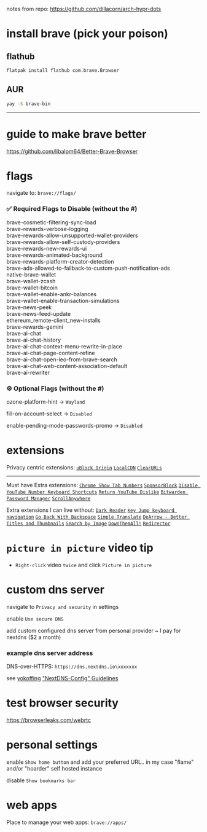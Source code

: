 notes from repo: https://github.com/dillacorn/arch-hypr-dots

# install brave (pick your poison)
## flathub
```sh
flatpak install flathub com.brave.Browser
```
## AUR
```sh
yay -S brave-bin
```
---

# guide to make brave better
https://github.com/libalpm64/Better-Brave-Browser

# flags

navigate to: `brave://flags/`

### ✅ Required Flags to Disable (without the #)

brave-cosmetic-filtering-sync-load  
brave-rewards-verbose-logging  
brave-rewards-allow-unsupported-wallet-providers  
brave-rewards-allow-self-custody-providers  
brave-rewards-new-rewards-ui  
brave-rewards-animated-background  
brave-rewards-platform-creator-detection  
brave-ads-allowed-to-fallback-to-custom-push-notification-ads  
native-brave-wallet  
brave-wallet-zcash  
brave-wallet-bitcoin  
brave-wallet-enable-ankr-balances  
brave-wallet-enable-transaction-simulations  
brave-news-peek  
brave-news-feed-update  
ethereum_remote-client_new-installs  
brave-rewards-gemini  
brave-ai-chat  
brave-ai-chat-history  
brave-ai-chat-context-menu-rewrite-in-place  
brave-ai-chat-page-content-refine  
brave-ai-chat-open-leo-from-brave-search  
brave-ai-chat-web-content-association-default  
brave-ai-rewriter

### ⚙️ Optional Flags (without the #)

ozone-platform-hint → `Wayland`

fill-on-account-select → `Disabled`

enable-pending-mode-passwords-promo → `Disabled`

# extensions

Privacy centric extensions:
[`uBlock Origin`](https://chromewebstore.google.com/detail/ublock-origin/cjpalhdlnbpafiamejdnhcphjbkeiagm)
[`LocalCDN`](https://chromewebstore.google.com/detail/localcdn/njdfdhgcmkocbgbhcioffdbicglldapd)
[`ClearURLs`](https://chromewebstore.google.com/detail/clearurls/lckanjgmijmafbedllaakclkaicjfmnk)

---
Must have Extra extensions:
[`Chrome Show Tab Numbers`](https://chromewebstore.google.com/detail/chrome-show-tab-numbers/pflnpcinjbcfefgbejjfanemlgcfjbna)
[`SponsorBlock`](https://chromewebstore.google.com/detail/sponsorblock-for-youtube/mnjggcdmjocbbbhaepdhchncahnbgone)
[`Disable YouTube Number Keyboard Shortcuts`](https://chromewebstore.google.com/detail/disable-youtube-number-ke/lajiknjoinemadijnpdnjjdmpmpigmge)
[`Return YouTube Dislike`](https://chromewebstore.google.com/detail/return-youtube-dislike/gebbhagfogifgggkldgodflihgfeippi)
[`Bitwarden Password Manager`](https://chromewebstore.google.com/detail/bitwarden-password-manage/nngceckbapebfimnlniiiahkandclblb)
[`ScrollAnywhere`](https://chromewebstore.google.com/detail/scrollanywhere/jehmdpemhgfgjblpkilmeoafmkhbckhi)

Extra extensions I can live without:
[`Dark Reader`](https://chromewebstore.google.com/detail/dark-reader/eimadpbcbfnmbkopoojfekhnkhdbieeh)
[`Key Jump keyboard navigation`](https://chromewebstore.google.com/detail/key-jump-keyboard-navigat/afdjhbmagopjlalgcjfclkgobaafamck)
[`Go Back With Backspace`](https://chromewebstore.google.com/detail/go-back-with-backspace/eekailopagacbcdloonjhbiecobagjci)
[`Simple Translate`](https://chromewebstore.google.com/detail/simple-translate/ibplnjkanclpjokhdolnendpplpjiace)
[`DeArrow - Better Titles and Thumbnails`](https://chromewebstore.google.com/detail/dearrow-better-titles-and/enamippconapkdmgfgjchkhakpfinmaj)
[`Search by Image`](https://chromewebstore.google.com/detail/search-by-image/cnojnbdhbhnkbcieeekonklommdnndci)
[`DownThemAll!`](https://chromewebstore.google.com/detail/downthemall/nljkibfhlpcnanjgbnlnbjecgicbjkge)
[`Redirector`](https://chromewebstore.google.com/detail/redirector/ocgpenflpmgnfapjedencafcfakcekcd)

# `picture in picture` video tip 
- `Right-click` video `twice` and click `Picture in picture`

# custom dns server

navigate to `Privacy and security` in settings

enable `Use secure DNS`

add custom configured dns server from personal provider ~ I pay for nextdns ($2 a month)
### example dns server address

DNS-over-HTTPS: `https://dns.nextdns.io\xxxxxxx`

see [yokoffing](https://github.com/yokoffing) ["NextDNS-Config" Guidelines](https://github.com/yokoffing/NextDNS-Config?tab=readme-ov-file)

# test browser security
https://browserleaks.com/webrtc

# personal settings

enable `Show home button` and add your preferred URL.. in my case "flame" and/or "hoarder" self hosted instance

disable `Show bookmarks bar`

# web apps

Place to manage your web apps: `brave://apps/`
